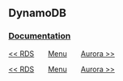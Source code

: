 ## DynamoDB 

### [Documentation](https://docs.aws.amazon.com/amazondynamodb/latest/developerguide/Introduction.html)

[<< RDS](/page/architect/009_rds)
&nbsp;&nbsp;&nbsp;&nbsp;&nbsp;
[Menu](/page/architect)
&nbsp;&nbsp;&nbsp;&nbsp;&nbsp;
[Aurora >>](/page/architect/011_aurora)





[<< RDS](/page/architect/009_rds)
&nbsp;&nbsp;&nbsp;&nbsp;&nbsp;
[Menu](/page/architect)
&nbsp;&nbsp;&nbsp;&nbsp;&nbsp;
[Aurora >>](/page/architect/011_aurora)